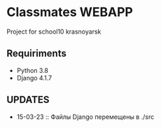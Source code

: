 # Classmates WEBAPP
Project for school10 krasnoyarsk


## Requiriments
* Python 3.8
* Django 4.1.7

## UPDATES
* 15-03-23 :: Файлы Django перемещены в ./src